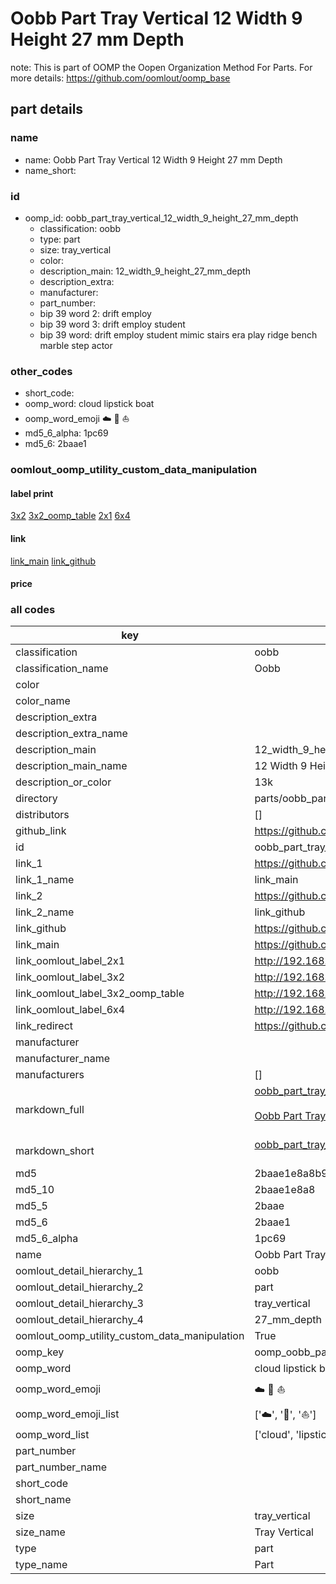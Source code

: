 # Oobb Part Tray Vertical 12 Width 9 Height 27 mm Depth  

note: This is part of OOMP the Oopen Organization Method For Parts. For more details: https://github.com/oomlout/oomp_base

##  part details
  







### name
* name: Oobb Part Tray Vertical 12 Width 9 Height 27 mm Depth
* name_short: 
### id
* oomp_id: oobb_part_tray_vertical_12_width_9_height_27_mm_depth
  * classification: oobb
  * type: part
  * size: tray_vertical
  * color: 
  * description_main: 12_width_9_height_27_mm_depth
  * description_extra: 
  * manufacturer: 
  * part_number: 
  * bip 39 word 2: drift employ
  * bip 39 word 3: drift employ student
  * bip 39 word: drift employ student mimic stairs era play ridge bench marble step actor

### other_codes
* short_code: 
* oomp_word: cloud lipstick boat
* oomp_word_emoji :cloud: :lipstick: :boat:
* md5_6_alpha: 1pc69
* md5_6: 2baae1






### oomlout_oomp_utility_custom_data_manipulation
#### label print
[3x2](http://192.168.1.245:1112/?label=oomp%201pc69)
[3x2_oomp_table](http://192.168.1.108:1112/?label=oomp%201pc69)
[2x1](http://192.168.1.242:1112/?label=oomp%201pc69)
[6x4](http://192.168.1.55:1112/?label=oomp%201pc69)    

#### link

[link_main](https://github.com/oomlout/oomlout_oomp_version_1_messy/tree/main/parts/oobb_part_tray_vertical_12_width_9_height_27_mm_depth) [link_github](https://github.com/oomlout/oomlout_oomp_version_1_messy/tree/main/parts/oobb_part_tray_vertical_12_width_9_height_27_mm_depth)                             

#### price







### all codes 
| key | value |  
| --- | --- |  
| classification | oobb |  
| classification_name | Oobb |  
| color |  |  
| color_name |  |  
| description_extra |  |  
| description_extra_name |  |  
| description_main | 12_width_9_height_27_mm_depth |  
| description_main_name | 12 Width 9 Height 27 mm Depth |  
| description_or_color | 13k |  
| directory | parts/oobb_part_tray_vertical_12_width_9_height_27_mm_depth |  
| distributors | [] |  
| github_link | https://github.com/oomlout/oomlout_oomp_part_src/tree/main/parts/oobb_part_tray_vertical_12_width_9_height_27_mm_depth |  
| id | oobb_part_tray_vertical_12_width_9_height_27_mm_depth |  
| link_1 | https://github.com/oomlout/oomlout_oomp_version_1_messy/tree/main/parts/oobb_part_tray_vertical_12_width_9_height_27_mm_depth |  
| link_1_name | link_main |  
| link_2 | https://github.com/oomlout/oomlout_oomp_version_1_messy/tree/main/parts/oobb_part_tray_vertical_12_width_9_height_27_mm_depth |  
| link_2_name | link_github |  
| link_github | https://github.com/oomlout/oomlout_oomp_version_1_messy/tree/main/parts/oobb_part_tray_vertical_12_width_9_height_27_mm_depth |  
| link_main | https://github.com/oomlout/oomlout_oomp_version_1_messy/tree/main/parts/oobb_part_tray_vertical_12_width_9_height_27_mm_depth |  
| link_oomlout_label_2x1 | http://192.168.1.242:1112/?label=oomp%201pc69 |  
| link_oomlout_label_3x2 | http://192.168.1.245:1112/?label=oomp%201pc69 |  
| link_oomlout_label_3x2_oomp_table | http://192.168.1.108:1112/?label=oomp%201pc69 |  
| link_oomlout_label_6x4 | http://192.168.1.55:1112/?label=oomp%201pc69 |  
| link_redirect | https://github.com/oomlout/oomlout_oomp_version_1_messy/tree/main/parts/oobb_part_tray_vertical_12_width_9_height_27_mm_depth |  
| manufacturer |  |  
| manufacturer_name |  |  
| manufacturers | [] |  
| markdown_full | [oobb_part_tray_vertical_12_width_9_height_27_mm_depth](none)<br>[](none)<br>[Oobb Part Tray Vertical 12 Width 9 Height 27 Mm Depth](none)<br><br> |  
| markdown_short | [oobb_part_tray_vertical_12_width_9_height_27_mm_depth](none)<br><br> |  
| md5 | 2baae1e8a8b994c9316a28cdaed23a16 |  
| md5_10 | 2baae1e8a8 |  
| md5_5 | 2baae |  
| md5_6 | 2baae1 |  
| md5_6_alpha | 1pc69 |  
| name | Oobb Part Tray Vertical 12 Width 9 Height 27 mm Depth |  
| oomlout_detail_hierarchy_1 | oobb |  
| oomlout_detail_hierarchy_2 | part |  
| oomlout_detail_hierarchy_3 | tray_vertical |  
| oomlout_detail_hierarchy_4 | 27_mm_depth |  
| oomlout_oomp_utility_custom_data_manipulation | True |  
| oomp_key | oomp_oobb_part_tray_vertical_12_width_9_height_27_mm_depth |  
| oomp_word | cloud lipstick boat |  
| oomp_word_emoji | :cloud: :lipstick: :boat: |  
| oomp_word_emoji_list | [':cloud:', ':lipstick:', ':boat:'] |  
| oomp_word_list | ['cloud', 'lipstick', 'boat'] |  
| part_number |  |  
| part_number_name |  |  
| short_code |  |  
| short_name |  |  
| size | tray_vertical |  
| size_name | Tray Vertical |  
| type | part |  
| type_name | Part |  
